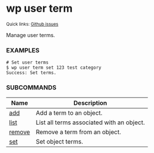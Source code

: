 # wp user term

<small>Quick links: <a href="https://github.com/wp-cli/wp-cli/issues?q=is%3Aopen+label%3Acommand%3Auser-term+sort%3Aupdated-desc">Github issues</a></small>

Manage user terms.

### EXAMPLES

    # Set user terms
    $ wp user term set 123 test category
    Success: Set terms.





### SUBCOMMANDS

<table>
	<thead>
	<tr>
		<th>Name</th>
		<th>Description</th>
	</tr>
	</thead>
	<tbody>
		<tr>
			<td><a href="https://developer.wordpress.org/cli/commands/user/term/add/">add</a></td>
			<td>Add a term to an object.</td>
		</tr>
		<tr>
			<td><a href="https://developer.wordpress.org/cli/commands/user/term/list/">list</a></td>
			<td>List all terms associated with an object.</td>
		</tr>
		<tr>
			<td><a href="https://developer.wordpress.org/cli/commands/user/term/remove/">remove</a></td>
			<td>Remove a term from an object.</td>
		</tr>
		<tr>
			<td><a href="https://developer.wordpress.org/cli/commands/user/term/set/">set</a></td>
			<td>Set object terms.</td>
		</tr>
	</tbody>
</table>
